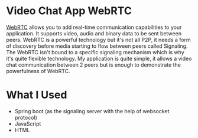 # Video Chat App WebRTC
[WebRTC](https://webrtc.org/) allows you to add real-time communication capabilities to your application. It supports video, audio and binary data to be sent between peers. WebRTC is a powerful technology but it's not all P2P, it needs a form of discovery before media starting to flow between peers called Signaling. The WebRTC isn't bound to a specific signaling mechanism which is why it's quite flexible technology. My application is quite simple, it allows a video chat communication between 2 peers but is enough to demonstrate
the powerfulness of WebRTC.

# What I Used
* Spring boot (as the signaling server with the help of websocket protocol)
* JavaScript
* HTML
